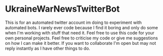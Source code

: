 # UkraineWarNewsTwitterBot
This is for an automated twitter account im doing to experiment with automated bots.
I rarely ever code because I find it boring and only do some when I'm working with stuff that need it.
Feel free to use this code for your own personal projects.
Feel free to criticise my code or give me suggestions on how I can make it better.
If you want to collaborate I'm open but may not reply instantly as I have other things to do.
